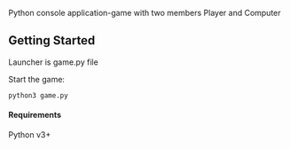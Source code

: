 Python console application-game with two members Player and Computer

## Getting Started
Launcher is game.py file

Start the game:

```
python3 game.py
```

#### Requirements
Python v3+
